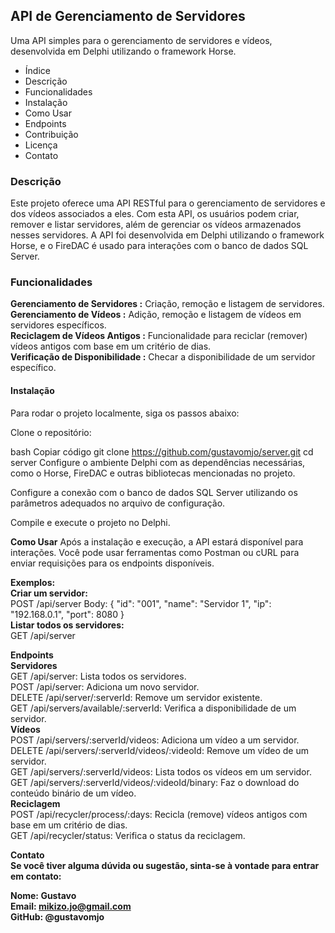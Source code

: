 <h2>API de Gerenciamento de Servidores</h2>

Uma API simples para o gerenciamento de servidores e vídeos, desenvolvida em Delphi utilizando o framework Horse.

- Índice
- Descrição
- Funcionalidades
- Instalação
- Como Usar
- Endpoints
- Contribuição
- Licença
- Contato


<h3>Descrição</h3>
Este projeto oferece uma API RESTful para o gerenciamento de servidores e dos vídeos associados a eles. 
Com esta API, os usuários podem criar, remover e listar servidores, além de gerenciar os vídeos armazenados nesses servidores. 
A API foi desenvolvida em Delphi utilizando o framework Horse, e o FireDAC é usado para interações com o banco de dados SQL Server.

<h3>Funcionalidades</h3>
<b>Gerenciamento de Servidores :</b> Criação, remoção e listagem de servidores.<br>
<b>Gerenciamento de Vídeos :</b> Adição, remoção e listagem de vídeos em servidores específicos.<br>
<b>Reciclagem de Vídeos Antigos :</b> Funcionalidade para reciclar (remover) vídeos antigos com base em um critério de dias.<br>
<b>Verificação de Disponibilidade :</b> Checar a disponibilidade de um servidor específico.<br>
<h4>Instalação</h4>
Para rodar o projeto localmente, siga os passos abaixo:

Clone o repositório:

bash
Copiar código
git clone https://github.com/gustavomjo/server.git
cd server
Configure o ambiente Delphi com as dependências necessárias, como o Horse, FireDAC e outras bibliotecas mencionadas no projeto.

Configure a conexão com o banco de dados SQL Server utilizando os parâmetros adequados no arquivo de configuração.

Compile e execute o projeto no Delphi.

<b>Como Usar</b>
Após a instalação e execução, a API estará disponível para interações. Você pode usar ferramentas como Postman ou cURL para enviar requisições para os endpoints disponíveis.

<b>Exemplos:<br>
Criar um servidor:</b><br>
  POST /api/server
  Body: { "id": "001", "name": "Servidor 1", "ip": "192.168.0.1", "port": 8080 }<br>
<b>Listar todos os servidores:</b> <br>
  GET /api/server

<b>Endpoints</b><br>
<b>Servidores</b><br>
GET /api/server: Lista todos os servidores.<br>
POST /api/server: Adiciona um novo servidor.<br>
DELETE /api/server/:serverId: Remove um servidor existente.<br>
GET /api/servers/available/:serverId: Verifica a disponibilidade de um servidor.<br>
<b>Vídeos</b><br>
POST /api/servers/:serverId/videos: Adiciona um vídeo a um servidor.<br>
DELETE /api/servers/:serverId/videos/:videoId: Remove um vídeo de um servidor.<br>
GET /api/servers/:serverId/videos: Lista todos os vídeos em um servidor.<br>
GET /api/servers/:serverId/videos/:videoId/binary: Faz o download do conteúdo binário de um vídeo.<br>
<b>Reciclagem</b><br>
POST /api/recycler/process/:days: Recicla (remove) vídeos antigos com base em um critério de dias.<br>
GET /api/recycler/status: Verifica o status da reciclagem.<br>

<b>Contato</br>
Se você tiver alguma dúvida ou sugestão, sinta-se à vontade para entrar em contato:

<b>Nome:</b> Gustavo<br>
<b>Email:</b> mikizo.jo@gmail.com<br>
<b>GitHub:</b> @gustavomjo
